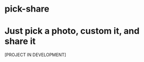 pick-share
==========

Just pick a photo, custom it, and share it
==========
[PROJECT IN DEVELOPMENT]
